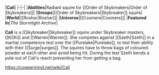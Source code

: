 |**Cali**|
|-|-|
|**Abilities**|Radiant squire for [[Order of Skybreakers\|Order of Skybreakers]]|
|**Groups**|[[Order of Skybreakers\|Skybreaker]] squire|
|**World**|[[Roshar\|Roshar]]|
|**Universe**|[[Cosmere\|Cosmere]]|
|**Featured In**|*The Stormlight Archive*|

**Cali** is a [[Skybreaker\|Skybreaker]] squire under Skybreaker masters, [[Ki\|Ki]] and [[Warren\|Warren]].
She competes against [[Szeth\|Szeth]] in a martial competence test over the [[Purelake\|Purelake]], to test their ability with their [[Surge\|surges]]. The squires have to throw bags of coloured powder at each other and avoid being hit. During the test Szeth bends a pole out of Cali's reach preventing her from getting a bag.



https://coppermind.net/wiki/Cali